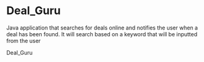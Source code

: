 # Deal_Guru
Java application that searches for deals online and notifies the user when a deal has been found. It will search based on a keyword that will be inputted from the user

Deal_Guru
